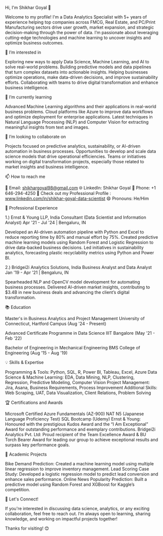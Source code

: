 Hi, I'm Shikhar Goyal 👋

Welcome to my profile! 
I'm a Data Analytics Specialist with 5+ years of experience helping top companies across FMCG, Real Estate, and PC/Print Manufacturing sectors drive user growth, market expansion, and strategic decision-making through the power of data. I’m passionate about leveraging cutting-edge technologies and machine learning to uncover insights and optimize business outcomes.

👀 I’m interested in

Exploring new ways to apply Data Science, Machine Learning, and AI to solve real-world problems.
Building predictive models and data pipelines that turn complex datasets into actionable insights.
Helping businesses optimize operations, make data-driven decisions, and improve sustainability efforts.
Collaborating with teams to drive digital transformation and enhance business intelligence.

🌱 I’m currently learning

Advanced Machine Learning algorithms and their applications in real-world business problems.
Cloud platforms like Azure to improve data workflows and optimize deployment for enterprise applications.
Latest techniques in Natural Language Processing (NLP) and Computer Vision for extracting meaningful insights from text and images.

💞️ I’m looking to collaborate on

Projects focused on predictive analytics, sustainability, or AI-driven automation in business processes.
Opportunities to develop and scale data science models that drive operational efficiencies.
Teams or initiatives working on digital transformation projects, especially those related to market insights and business intelligence.

📫 How to reach me

📧 Email: shikhargoyal98@gmail.com
🌐 LinkedIn: Shikhar Goyal
📱 Phone: +1 646-294-4250
💼 Check out my Professional Profile : www.linkedin.com/in/shikhar-goyal-data-scientist
😄 Pronouns: He/Him


🧠 Professional Experience

1.) Ernst & Young LLP, India
    Consultant (Data Scientist and Information Analyst)
    Apr '21 - Jul '24 | Bengaluru, IN

  Developed an AI-driven automation pipeline with Python and Excel to reduce reporting time by 80% and manual effort by 75%.
  Created predictive machine learning models using Random Forest and Logistic Regression to drive data-backed business decisions.
  Led initiatives in sustainability analytics, forecasting plastic recyclability metrics using Python and Power BI.

2.) Bridgei2i Analytics Solutions, India
    Business Analyst and Data Analyst
    Jan '19 - Apr '21 | Bengaluru, IN

  Spearheaded NLP and OpenCV model development for automating business processes.
  Delivered AI-driven market insights, contributing to $3.4B in new business deals and advancing the client’s digital transformation.

📚 Education

Master's in Business Analytics and Project Management
University of Connecticut, Hartford Campus (Aug '24 - Present)

Advanced Certificate Programme in Data Science
IIIT Bangalore (May '21 - Feb '22)

Bachelor of Engineering in Mechanical Engineering
BMS College of Engineering (Aug '15 - Aug '19)

💡 Skills & Expertise

Programming & Tools: Python, SQL, R, Power BI, Tableau, Excel, Azure
Data Science & Machine Learning: EDA, Data Mining, NLP, Clustering, Regression, Predictive Modeling, Computer Vision
Project Management: Jira, Asana, Business Requirements, Process Improvement
Additional Skills: Web Scraping, UAT, Data Visualization, Client Relations, Problem Solving

🏆 Certifications and Awards

Microsoft Certified Azure Fundamentals (AZ-900)
NAT N5 (Japanese Language Proficiency Test)
SQL Bootcamp (Udemy)
Ernst & Young: Honoured with the prestigious Kudos Award and the “I Am Exceptional” Award for outstanding performance and exemplary contributions.
Bridgei2i Analytics Pvt. Ltd: Proud recipient of the Team Excellence Award & BU Torch Bearer Award for leading our group to achieve exceptional results and surpass key performance goals.

🌟 Academic Projects

Bike Demand Prediction: Created a machine learning model using multiple linear regression to improve inventory management.
Lead Scoring Case Study: Developed a logistic regression model to predict lead conversion and enhance sales performance.
Online News Popularity Prediction: Built a predictive model using Random Forest and XGBoost for Kaggle’s competition.


🔗 Let's Connect!

If you're interested in discussing data science, analytics, or any exciting collaboration, feel free to reach out. I’m always open to learning, sharing knowledge, and working on impactful projects together!

Thanks for visiting! 😊

<!---
shikhargoyal98/shikhargoyal98 is a ✨ special ✨ repository because its `README.md` (this file) appears on your GitHub profile.
You can click the Preview link to take a look at your changes.
--->

